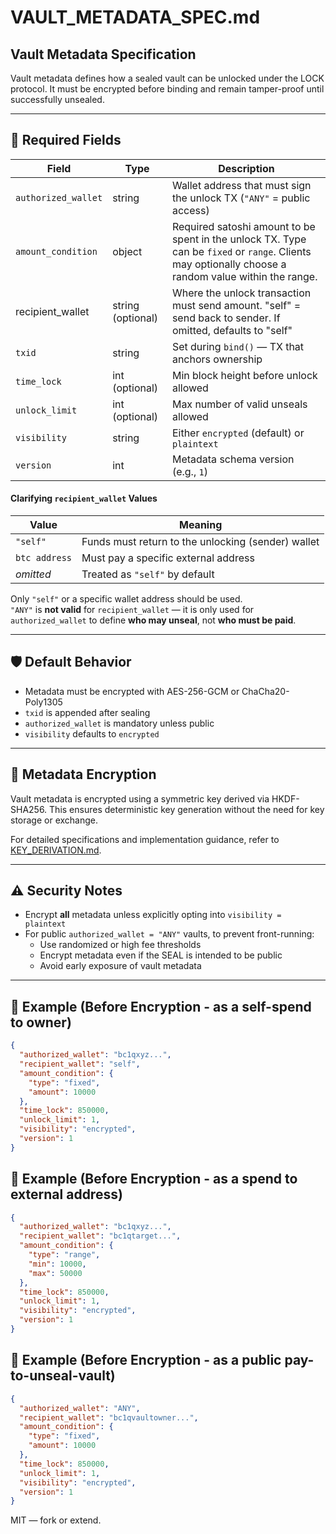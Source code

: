 # VAULT_METADATA_SPEC.md

## Vault Metadata Specification

Vault metadata defines how a sealed vault can be unlocked under the LOCK protocol. It must be encrypted before binding and remain tamper-proof until successfully unsealed.

---

## 🔐 Required Fields

| Field | Type | Description |
|-------|------|-------------|
| `authorized_wallet` | string | Wallet address that must sign the unlock TX (`"ANY"` = public access) |
| `amount_condition` | object | Required satoshi amount to be spent in the unlock TX. Type can be `fixed` or `range`. Clients may optionally choose a random value within the range. |
| recipient_wallet | string (optional) | Where the unlock transaction must send amount. "self" = send back to sender. If omitted, defaults to "self" |
| `txid` | string | Set during `bind()` — TX that anchors ownership |
| `time_lock` | int (optional) | Min block height before unlock allowed |
| `unlock_limit` | int (optional) | Max number of valid unseals allowed |
| `visibility` | string | Either `encrypted` (default) or `plaintext` |
| `version` | int | Metadata schema version (e.g., `1`) |

#### Clarifying `recipient_wallet` Values

| Value         | Meaning                                              |
|---------------|------------------------------------------------------|
| `"self"`      | Funds must return to the unlocking (sender) wallet   |
| `btc address` | Must pay a specific external address                 |
| _omitted_     | Treated as `"self"` by default                       |

Only `"self"` or a specific wallet address should be used.  
`"ANY"` is **not valid** for `recipient_wallet` — it is only used for `authorized_wallet` to define **who may unseal**, not **who must be paid**.

---

## 🛡️ Default Behavior

- Metadata must be encrypted with AES-256-GCM or ChaCha20-Poly1305
- `txid` is appended after sealing
- `authorized_wallet` is mandatory unless public
- `visibility` defaults to `encrypted`

---

## 🔐 Metadata Encryption

Vault metadata is encrypted using a symmetric key derived via HKDF-SHA256. This ensures deterministic key generation without the need for key storage or exchange.

For detailed specifications and implementation guidance, refer to [KEY_DERIVATION.md](./KEY_DERIVATION.md).

---

## ⚠️ Security Notes

- Encrypt **all** metadata unless explicitly opting into `visibility = plaintext`
- For public `authorized_wallet = "ANY"` vaults, to prevent front-running:
  - Use randomized or high fee thresholds
  - Encrypt metadata even if the SEAL is intended to be public
  - Avoid early exposure of vault metadata

---

## 🔁 Example (Before Encryption - as a self-spend to owner)

```json
{
  "authorized_wallet": "bc1qxyz...",
  "recipient_wallet": "self",
  "amount_condition": {
    "type": "fixed",
    "amount": 10000
  },
  "time_lock": 850000,
  "unlock_limit": 1,
  "visibility": "encrypted",
  "version": 1
}
```

## 🔁 Example (Before Encryption - as a spend to external address)

```json
{
  "authorized_wallet": "bc1qxyz...",
  "recipient_wallet": "bc1qtarget...",
  "amount_condition": {
    "type": "range",
    "min": 10000,
    "max": 50000
  },
  "time_lock": 850000,
  "unlock_limit": 1,
  "visibility": "encrypted",
  "version": 1
}
```

## 🔁 Example (Before Encryption - as a public pay-to-unseal-vault)

```json
{
  "authorized_wallet": "ANY",
  "recipient_wallet": "bc1qvaultowner...",
  "amount_condition": {
    "type": "fixed",
    "amount": 10000
  },
  "time_lock": 850000,
  "unlock_limit": 1,
  "visibility": "encrypted",
  "version": 1
}
```

MIT — fork or extend.
